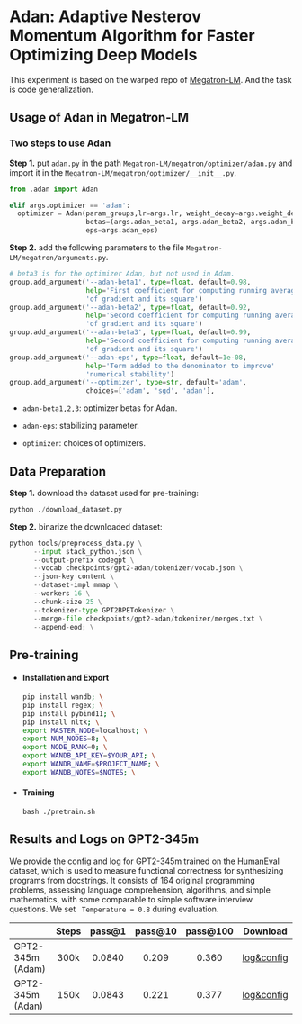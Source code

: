 # Adan: Adaptive Nesterov Momentum Algorithm for Faster Optimizing Deep Models

This experiment is based on the warped repo of [Megatron-LM](https://github.com/bigcode-project/Megatron-LM). And the task is code generalization.

## Usage of Adan in Megatron-LM

### Two steps to use Adan

**Step 1.** put `adan.py` in the path `Megatron-LM/megatron/optimizer/adan.py` and import it in the `Megatron-LM/megatron/optimizer/__init__.py`.

```python
from .adan import Adan

elif args.optimizer == 'adan':
  optimizer = Adan(param_groups,lr=args.lr, weight_decay=args.weight_decay,
                   betas=(args.adan_beta1, args.adan_beta2, args.adan_beta3),
                   eps=args.adan_eps)
```

**Step 2.** add the following parameters to the file `Megatron-LM/megatron/arguments.py`.

```python
# beta3 is for the optimizer Adan, but not used in Adam.
group.add_argument('--adan-beta1', type=float, default=0.98,
                   help='First coefficient for computing running averages '
                   'of gradient and its square')
group.add_argument('--adan-beta2', type=float, default=0.92,
                   help='Second coefficient for computing running averages '
                   'of gradient and its square')
group.add_argument('--adan-beta3', type=float, default=0.99,
                   help='Second coefficient for computing running averages '
                   'of gradient and its square')
group.add_argument('--adan-eps', type=float, default=1e-08,
                   help='Term added to the denominator to improve'
                   'numerical stability')
group.add_argument('--optimizer', type=str, default='adam',
                   choices=['adam', 'sgd', 'adan'],
```

- `adan-beta1,2,3`: optimizer betas for Adan.

- `adan-eps`: stabilizing parameter.

- `optimizer`: choices of optimizers.

## Data Preparation

**Step 1.** download the dataset used for pre-training:

```python
python ./download_dataset.py
```

**Step 2.** binarize the downloaded dataset:

```python
python tools/preprocess_data.py \
      --input stack_python.json \
      --output-prefix codegpt \
      --vocab checkpoints/gpt2-adan/tokenizer/vocab.json \
      --json-key content \
      --dataset-impl mmap \
      --workers 16 \
      --chunk-size 25 \
      --tokenizer-type GPT2BPETokenizer \
      --merge-file checkpoints/gpt2-adan/tokenizer/merges.txt \
      --append-eod; \
```

## Pre-training

- #### Installation and Export

  ```bash
  pip install wandb; \
  pip install regex; \
  pip install pybind11; \
  pip install nltk; \
  export MASTER_NODE=localhost; \
  export NUM_NODES=8; \
  export NODE_RANK=0; \
  export WANDB_API_KEY=$YOUR_API; \
  export WANDB_NAME=$PROJECT_NAME; \
  export WANDB_NOTES=$NOTES; \
  ```

- #### Training

  `bash ./pretrain.sh`

## Results and Logs on GPT2-345m

We provide the config and log for GPT2-345m trained on the [HumanEval](https://github.com/openai/human-eval) dataset, which is used to measure functional correctness for synthesizing programs from docstrings. It consists of 164 original programming problems, assessing language comprehension, algorithms, and simple mathematics, with some comparable to simple software interview questions. We set ` Temperature = 0.8` during evaluation.

|                  | Steps | pass@1 | pass@10 | pass@100 |                                  Download                                  |
| ---------------- | :---: | :----: | :-----: | :------: | :------------------------------------------------------------------------: |
| GPT2-345m (Adam) | 300k  | 0.0840 |  0.209  |  0.360   | [log&config](https://github.com/sail-sg/Adan/files/10362486/gpt2-adam.log) |
| GPT2-345m (Adan) | 150k  | 0.0843 |  0.221  |  0.377   | [log&config](https://github.com/sail-sg/Adan/files/10362485/gpt2-adan.log) |

